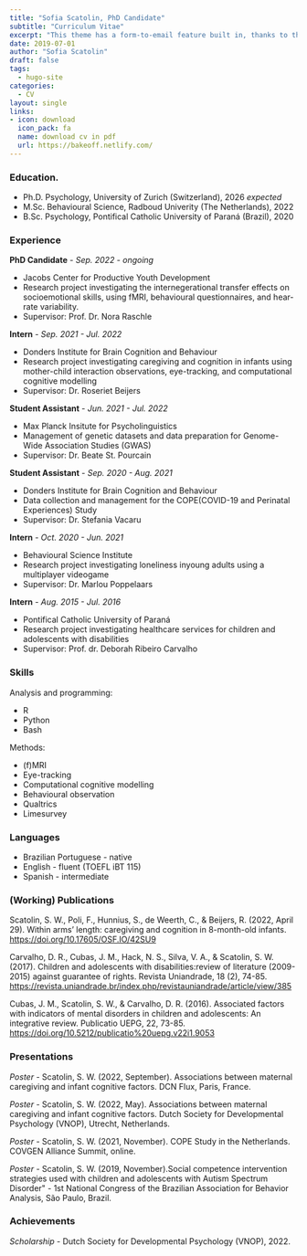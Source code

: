```yaml
---
title: "Sofia Scatolin, PhD Candidate"
subtitle: "Curriculum Vitae"
excerpt: "This theme has a form-to-email feature built in, thanks to the simple Formspree integration. All you need to activate the form is a valid recipient email address saved in the form front matter."
date: 2019-07-01
author: "Sofia Scatolin"
draft: false
tags:
  - hugo-site
categories:
  - CV
layout: single
links:
- icon: download
  icon_pack: fa
  name: download cv in pdf
  url: https://bakeoff.netlify.com/
---
```


### Education.

- Ph.D. Psychology, University of Zurich (Switzerland), 2026 *expected*
- M.Sc. Behavioural Science, Radboud Univerity (The Netherlands), 2022
- B.Sc. Psychology, Pontifical Catholic University of Paraná (Brazil), 2020


### Experience

__PhD Candidate__ - *Sep. 2022 - ongoing*
- Jacobs Center for Productive Youth Development
- Research project investigating the internegerational transfer effects on socioemotional skills, using fMRI, behavioural questionnaires, and hear-rate variability.
- Supervisor: Prof. Dr. Nora Raschle


__Intern__ - *Sep. 2021 - Jul. 2022*
- Donders Institute for Brain Cognition and Behaviour
- Research project investigating caregiving and cognition in infants using mother-child interaction observations, eye-tracking, and computational cognitive modelling
- Supervisor: Dr. Roseriet Beijers


__Student Assistant__ - *Jun. 2021 - Jul. 2022*
- Max Planck Insitute for Psycholinguistics
- Management of genetic datasets and data preparation for Genome-Wide Association Studies (GWAS)
- Supervisor: Dr. Beate St. Pourcain


__Student Assistant__ - *Sep. 2020 - Aug. 2021*
- Donders Institute for Brain Cognition and Behaviour
- Data collection and management for the COPE(COVID-19 and Perinatal Experiences) Study
- Supervisor: Dr. Stefania Vacaru


__Intern__ - *Oct. 2020 - Jun. 2021*
- Behavioural Science Institute
- Research project investigating loneliness inyoung adults using a multiplayer videogame
- Supervisor: Dr. Marlou Poppelaars


__Intern__ - *Aug. 2015 - Jul. 2016*
- Pontifical Catholic University of Paraná
- Research project investigating healthcare services for children and adolescents with disabilities
- Supervisor: Prof. dr. Deborah Ribeiro Carvalho



### Skills
Analysis and programming:
- R
- Python
- Bash

Methods:
- (f)MRI
- Eye-tracking
- Computational cognitive modelling
- Behavioural observation
- Qualtrics 
- Limesurvey


### Languages

- Brazilian Portuguese - native
- English - fluent (TOEFL iBT 115)
- Spanish - intermediate


### (Working) Publications

Scatolin, S. W., Poli, F., Hunnius, S., de Weerth, C., & Beijers, R. (2022, April 29). Within arms’ length: caregiving and cognition in 8-month-old infants. https://doi.org/10.17605/OSF.IO/42SU9 

Carvalho, D. R., Cubas, J. M., Hack, N. S., Silva, V. A., & Scatolin, S. W. (2017). Children and adolescents with disabilities:review of literature (2009-2015) against guarantee of rights. Revista Uniandrade, 18 (2), 74-85. https://revista.uniandrade.br/index.php/revistauniandrade/article/view/385

Cubas, J. M., Scatolin, S. W., & Carvalho, D. R. (2016). Associated factors with indicators of mental disorders in children and adolescents: An integrative review. Publicatio UEPG, 22, 73-85. https://doi.org/10.5212/publicatio%20uepg.v22i1.9053

### Presentations
*Poster* - Scatolin, S. W. (2022, September). Associations between maternal caregiving and infant cognitive factors. DCN Flux, Paris, France.

*Poster* - Scatolin, S. W. (2022, May). Associations between maternal caregiving and infant cognitive factors. Dutch Society for Developmental Psychology (VNOP), Utrecht, Netherlands.

*Poster* - Scatolin, S. W. (2021, November). COPE Study in the Netherlands. COVGEN Alliance Summit, online.

*Poster* - Scatolin, S. W. (2019, November).Social competence intervention strategies used with children and adolescents with Autism Spectrum Disorder" - 1st National Congress of the Brazilian Association for Behavior Analysis, São Paulo, Brazil.

### Achievements

*Scholarship* - Dutch Society for Developmental Psychology (VNOP), 2022.


